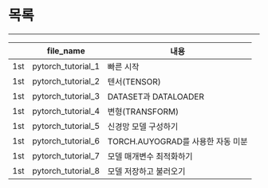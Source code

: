 # 목록
--- 

||file_name|내용|
|---|---|---|
|1st|pytorch_tutorial_1|빠른 시작
|1st|pytorch_tutorial_2|텐서(TENSOR)
|1st|pytorch_tutorial_3|DATASET과 DATALOADER
|1st|pytorch_tutorial_4|변형(TRANSFORM)
|1st|pytorch_tutorial_5|신경망 모델 구성하기 
|1st|pytorch_tutorial_6|TORCH.AUYOGRAD를 사용한 자동 미분
|1st|pytorch_tutorial_7|모델 매개변수 최적화하기
|1st|pytorch_tutorial_8|모델 저장하고 불러오기